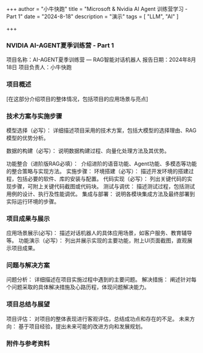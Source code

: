 +++
author = "小牛快跑"
title = "Microsoft & Nvidia AI Agent 训练营学习 - Part 1"
date = "2024-8-18"
description = "演示"
tags = [
    "LLM",
    "AI"
]

+++

### NVIDIA AI-AGENT夏季训练营 - Part 1

项目名称：AI-AGENT夏季训练营 — RAG智能对话机器人
报告日期：2024年8月18日
项目负责人：小牛快跑

### 项目概述

[在这部分介绍项目的整体情况，包括项目的应用场景与亮点]

### 技术方案与实施步骤
模型选择（必写）： 详细描述项目采用的技术方案，包括大模型的选择理由、RAG模型的优势分析。

数据的构建（必写）： 说明数据构建过程、向量化处理方法及其优势。

功能整合（进阶版RAG必填）：  介绍进阶的语音功能、Agent功能、多模态等功能的整合策略与实现方法。
实施步骤：
环境搭建（必写）： 描述开发环境的搭建过程，包括必要的软件、库的安装与配置。
代码实现（必写）： 列出关键代码的实现步骤，可附上关键代码截图或代码块。
测试与调优： 描述测试过程，包括测试用例的设计、执行及性能调优。
集成与部署： 说明各模块集成方法及最终部署到实际运行环境的步骤。


### 项目成果与展示
应用场景展示(必写)： 描述对话机器人的具体应用场景，如客户服务、教育辅导等。
功能演示（必写）： 列出并展示实现的主要功能，附上UI页面截图，直观展示项目成果。

### 问题与解决方案
问题分析： 详细描述在项目实施过程中遇到的主要问题。
解决措施： 阐述针对每个问题采取的具体解决措施及心路历程，体现问题解决能力。


### 项目总结与展望
项目评估： 对项目的整体表现进行客观评估，总结成功点和存在的不足。
未来方向： 基于项目经验，提出未来可能的改进方向和发展规划。


### 附件与参考资料